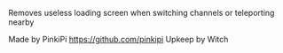 Removes useless loading screen when switching channels or teleporting nearby


Made by PinkiPi https://github.com/pinkipi
Upkeep by Witch
